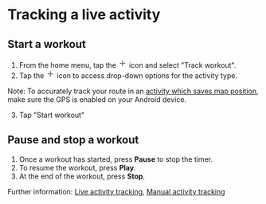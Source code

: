 # Tracking a live activity

## Start a workout
1. From the home menu, tap the ![add](assets/images/add.png) icon and select "Track workout".
2. Tap the ![dropdown](assets/images/add.png) icon to access drop-down options for the activity type.

  Note: To accurately track your route in an [activity which saves map position](concept3liveactivity.html), make sure the GPS is enabled on your Android device.

3. Tap "Start workout"

## Pause and stop a workout

1. Once a workout has started, press **Pause** to stop the timer.
2. To resume the workout, press **Play**.
3. At the end of the workout, press **Stop**.

Further information: [Live activity tracking](concept3liveactivity.html), [Manual activity tracking](concept2manualactivity.html)
